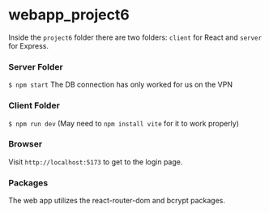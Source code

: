 # webapp_project6
Inside the `project6` folder there are two folders: `client` for React and `server` for Express.

### Server Folder
`$ npm start`
The DB connection has only worked for us on the VPN

### Client Folder
`$ npm run dev`
(May need to `npm install vite` for it to work properly)

### Browser
Visit `http://localhost:5173` to get to the login page.

### Packages
The web app utilizes the react-router-dom and bcrypt packages.
